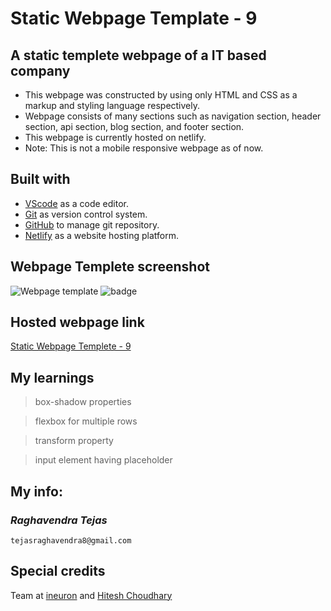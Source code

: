 # Static Webpage Template - 9

## A static templete webpage of a IT based company

- This webpage was constructed by using only HTML and CSS as a markup and styling language respectively.
- Webpage consists of many sections such as navigation section, header section, api section, blog section, and footer section.
- This webpage is currently hosted on netlify.
- Note: This is not a mobile responsive webpage as of now.

## Built with

- [VScode](https://code.visualstudio.com/) as a code editor.
- [Git](https://git-scm.com/) as version control system.
- [GitHub](https://github.com/) to manage git repository.
- [Netlify](https://www.netlify.com/) as a website hosting platform.

## Webpage Templete screenshot

![Webpage template](screenshot.png)
![badge](https://img.shields.io/badge/Time%20taken-6%20hours-green?style=for-the-badge)

## Hosted webpage link

[Static Webpage Templete - 9](https://static-webpage-templete-09.netlify.app/)

## My learnings

> box-shadow properties

> flexbox for multiple rows

> transform property

> input element having placeholder

## My info:

### _*Raghavendra Tejas*_

```shell
tejasraghavendra8@gmail.com
```

## Special credits

Team at [ineuron](https://ineuron.ai/) and [Hitesh Choudhary](https://github.com/hiteshchoudhary)
